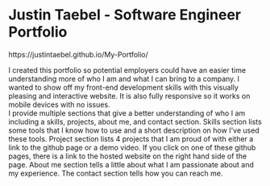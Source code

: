 <h1>Justin Taebel - Software Engineer Portfolio</h1>
https://justintaebel.github.io/My-Portfolio/<br>

I created this portfolio so potential employers could have an easier time understanding more of who I am and what I can bring to a company.
I wanted to show off my front-end development skills with this visually pleasing and interactive website. It is also fully responsive so it works on mobile devices with no issues. <br>
I provide multiple sections that give a better understanding of who I am including a skills, projects, about me, and contact section. Skills section lists some tools that I know how to use and a short description on how I've used these tools. Project section lists 4 projects that I am proud of with either a link to the github page or a demo video. If you click on one of these github pages, there is a link to the hosted website on the right hand side of the page. About me section tells a little about what I am passionate about and my experience. The contact section tells how you can reach me.
